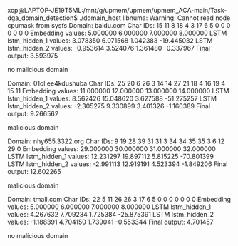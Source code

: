 xcp@LAPTOP-JE19T5ML:/mnt/g/upmem/upmem/upmem_ACA-main/Task-dga_domain_detection$ ./domain_host
libnuma: Warning: Cannot read node cpumask from sysfs
Domain: baidu.com
Char IDs: 15 11 8 18 4 3 17 6 5 0 0 0 0 0 0 0 
Embedding values: 5.000000 6.000000 7.000000 8.000000 
LSTM lstm_hidden_1 values: 3.078350 6.071568 1.042383 -19.445032 
LSTM lstm_hidden_2 values: -0.953614 3.524076 1.361480 -0.337967 
Final output: 3.593975

no malicious domain

Domain: 01ol.ee4kdushuba
Char IDs: 25 20 6 26 3 14 14 27 21 18 4 16 19 4 15 11 
Embedding values: 11.000000 12.000000 13.000000 14.000000 
LSTM lstm_hidden_1 values: 8.562426 15.048620 3.627588 -51.275257 
LSTM lstm_hidden_2 values: -2.305275 9.330899 3.401326 -1.160389 
Final output: 9.266562

malicious domain

Domain: nhy655.3322.org
Char IDs: 9 19 28 39 31 31 3 34 34 35 35 3 6 12 29 0 
Embedding values: 29.000000 30.000000 31.000000 32.000000 
LSTM lstm_hidden_1 values: 12.231297 19.897112 5.815225 -70.801399 
LSTM lstm_hidden_2 values: -2.991113 12.919191 4.523394 -1.849206 
Final output: 12.602265

malicious domain

Domain: tmall.com
Char IDs: 22 5 11 26 26 3 17 6 5 0 0 0 0 0 0 0 
Embedding values: 5.000000 6.000000 7.000000 8.000000 
LSTM lstm_hidden_1 values: 4.267632 7.709234 1.725384 -25.875391 
LSTM lstm_hidden_2 values: -1.188391 4.704150 1.739041 -0.553344 
Final output: 4.701457

no malicious domain
